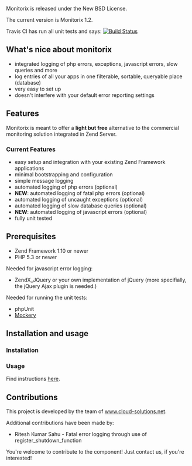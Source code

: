 Monitorix is released under the New BSD License.

The current version is Monitorix 1.2.

Travis CI has run all unit tests and says: [![Build Status](https://secure.travis-ci.org/markushausammann/monitorix.png)](http://travis-ci.org/markushausammann/monitorix)

## What's nice about monitorix

* integrated logging of php errors, exceptions, javascript errors, slow queries and more
* log entries of all your apps in one filterable, sortable, queryable place (database)
* very easy to set up
* doesn't interfere with your default error reporting settings

## Features
Monitorix is meant to offer a **light but free** alternative to the commercial monitoring solution integrated in Zend Server.

### Current Features
* easy setup and integration with your existing Zend Framework applications
* minimal bootstrapping and configuration
* simple message logging
* automated logging of php errors (optional)
* **NEW**: automated logging of fatal php errors (optional)
* automated logging of uncaught exceptions (optional)
* automated logging of slow database queries (optional)
* **NEW**: automated logging of javascript errors (optional)
* fully unit tested

## Prerequisites
* Zend Framework 1.10 or newer
* PHP 5.3 or newer

Needed for javascript error logging:

* ZendX_JQuery or your own implementation of jQuery (more specifially, the jQuery Ajax plugin is needed.)

Needed for running the unit tests:

* phpUnit
* [Mockery](https://github.com/padraic/mockery)

## Installation and usage

### Installation

### Usage
Find instructions [here](https://github.com/markushausammann/monitorix/blob/master/HOW-TO-USE.markdown).

## Contributions
This project is developed by the team of www.cloud-solutions.net.

Additional contributions have been made by:

* Ritesh Kumar Sahu - Fatal error logging through use of register_shutdown_function

You're welcome to contribute to the component! Just contact us, if you're interested!